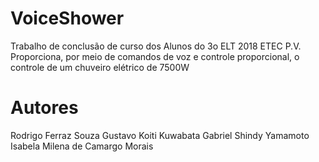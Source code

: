 # VoiceShower
Trabalho de conclusão de curso dos Alunos do 3o ELT 2018 ETEC P.V.
Proporciona, por meio de comandos de voz e controle proporcional, o controle de um chuveiro elétrico de 7500W
# Autores
Rodrigo Ferraz Souza
Gustavo Koiti Kuwabata
Gabriel Shindy Yamamoto
Isabela Milena de Camargo Morais
